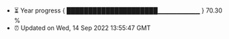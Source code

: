 - ⏳ Year progress { █████████████████████▁▁▁▁▁▁▁▁▁ } 70.30 %
- ⏰ Updated on Wed, 14 Sep 2022 13:55:47 GMT

